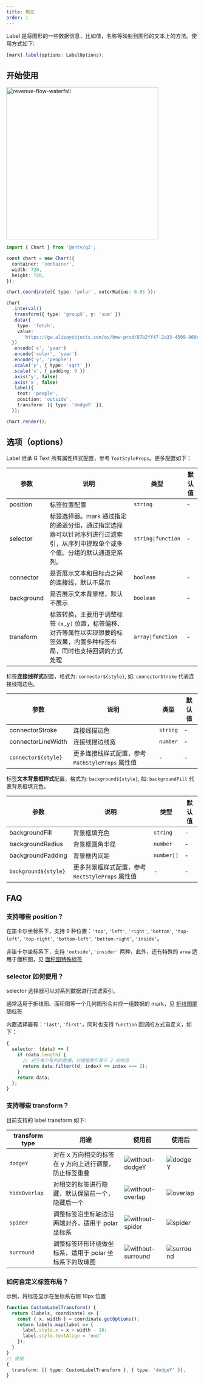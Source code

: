 ```yaml
---
title: 概览
order: 1
---
```


Label 是将图形的一些数据信息，比如值，名称等映射到图形的文本上的方法。使用方式如下:

```ts
[mark].label(options: LabelOptions);
```

## 开始使用

<img src="https://mdn.alipayobjects.com/huamei_qa8qxu/afts/img/A*Cx8zT7vT5bUAAAAAAAAAAAAADmJ7AQ/original" width="400" alt="revenue-flow-waterfall" />

```ts
import { Chart } from '@antv/g2';

const chart = new Chart({
  container: 'container',
  width: 720,
  height: 720,
});

chart.coordinate({ type: 'polar', outerRadius: 0.85 });

chart
  .interval()
  .transform({ type: 'groupX', y: 'sum' })
  .data({
    type: 'fetch',
    value:
      'https://gw.alipayobjects.com/os/bmw-prod/87b2ff47-2a33-4509-869c-dae4cdd81163.csv',
  })
  .encode('x', 'year')
  .encode('color', 'year')
  .encode('y', 'people')
  .scale('y', { type: 'sqrt' })
  .scale('x', { padding: 0 })
  .axis('y', false)
  .axis('x', false)
  .label({
    text: 'people',
    position: 'outside',
    transform: [{ type: 'dodgeY' }],
  });

chart.render();
```

## 选项（options）

Label 继承 G Text 所有属性样式配置，参考 `TextStyleProps`。更多配置如下：

| 参数       | 说明                                                                                                                          | 类型               | 默认值 |
| ---------- | ----------------------------------------------------------------------------------------------------------------------------- | ------------------ | ------ |
| position   | 标签位置配置                                                                                                                  | `string`           | -      |
| selector   | 标签选择器。mark 通过指定的通道分组，通过指定选择器可以针对序列进行过滤索引，从序列中提取单个或多个值。分组的默认通道是系列。 | `string\|function` | -      |
| connector  | 是否展示文本和目标点之间的连接线，默认不展示                                                                                  | `boolean`          | -      |
| background | 是否展示文本背景框，默认不展示                                                                                                | `boolean`          | -      |
| transform  | 标签转换，主要用于调整标签 `(x,y)` 位置，标签偏移、对齐等属性以实现想要的标签效果，内置多种标签布局，同时也支持回调的方式处理 | `array\|function`  | -      |

标签**连接线样式**配置，格式为: `connector${style}`, 如: `connectorStroke` 代表连接线描边色。

| 参数                | 说明                                             | 类型     | 默认值 |
| ------------------- | ------------------------------------------------ | -------- | ------ |
| connectorStroke     | 连接线描边色                                     | `string` | -      |
| connectorLineWidth  | 连接线描边线宽                                   | `number` | -      |
| `connector${style}` | 更多连接线样式配置，参考 `PathStyleProps` 属性值 | -        | -      |

标签**文本背景框样式**配置，格式为: `background${style}`, 如: `backgroundFill` 代表背景框填充色。

| 参数                 | 说明                                             | 类型       | 默认值 |
| -------------------- | ------------------------------------------------ | ---------- | ------ |
| backgroundFill       | 背景框填充色                                     | `string`   | -      |
| backgroundRadius     | 背景框圆角半径                                   | `number`   | -      |
| backgroundPadding    | 背景框内间距                                     | `number[]` | -      |
| `background${style}` | 更多背景框样式配置，参考 `RectStyleProps` 属性值 | -          | -      |

## FAQ

### 支持哪些 position？

在笛卡尔坐标系下，支持 9 种位置：`'top'`, `'left'`, `'right'`, `'bottom'`, `'top-left'`, `'top-right'`, `'bottom-left'`, `'bottom-right'`, `'inside'`。

非笛卡尔坐标系下，支持 `'outside'`, `'insider'` 两种，此外，还有特殊的 `area` 适用于面积图，见 [面积图特殊标签](/zh/examples/general/area/#label)

### selector 如何使用？

selector 选择器可以对系列数据进行过滤索引。

通常适用于折线图、面积图等一个几何图形会对应一组数据的 mark，见 [折线图尾随标签](/zh/examples/general/line/#line-normalized)

内置选择器有：`'last'`, `'first'`，同时也支持 `function` 回调的方式自定义，如下：

```ts
{
  selector: (data) => {
    if (data.length) {
      // 对于每个系列的数据，只保留索引等于 2 的标签
      return data.filter((d, index) => index === 2);
    }
    return data;
  };
}
```

### 支持哪些 transform？

目前支持的 label transform 如下:

| transform type | 用途                                                   | 使用前 | 使用后 |
| -------------- | ------------------------------------------------------ | ------ | ------ |
| `dodgeY`       | 对在 x 方向相交的标签在 y 方向上进行调整，防止标签重叠 |    ![without-dodgeY](https://mdn.alipayobjects.com/huamei_qa8qxu/afts/img/A*l8U_TaHjx_cAAAAAAAAAAAAADmJ7AQ/original) | ![dodgeY](https://mdn.alipayobjects.com/mdn/huamei_qa8qxu/afts/img/A*-q4yQZ7WtDcAAAAAAAAAAAAADmJ7AQ)      |
| `hideOverlap`  | 对相交的标签进行隐藏，默认保留前一个，隐藏后一个    |![without-overlap](https://mdn.alipayobjects.com/huamei_qa8qxu/afts/img/A*GPM5Q6c6E0EAAAAAAAAAAAAADmJ7AQ/original)|![overlap](https://mdn.alipayobjects.com/huamei_qa8qxu/afts/img/A*U-zfSYRR8FQAAAAAAAAAAAAADmJ7AQ/original) |
| `spider`       | 调整标签沿坐标轴边沿两端对齐，适用于 polar 坐标系                       |  ![without-spider](https://mdn.alipayobjects.com/huamei_qa8qxu/afts/img/A*zadTTJI2nOEAAAAAAAAAAAAADmJ7AQ/original)      | ![spider](https://mdn.alipayobjects.com/huamei_qa8qxu/afts/img/A*gC20SLxWVicAAAAAAAAAAAAADmJ7AQ/original)       |
| `surround`     | 调整标签环形环绕做坐标系，适用于 polar 坐标系下的玫瑰图                 |  ![without-surround](https://mdn.alipayobjects.com/huamei_qa8qxu/afts/img/A*Cx8zT7vT5bUAAAAAAAAAAAAADmJ7AQ/original)      |   ![surround](https://mdn.alipayobjects.com/huamei_qa8qxu/afts/img/A*lRJqTLldgRYAAAAAAAAAAAAADmJ7AQ/original)     |

### 如何自定义标签布局？

示例，将标签显示在坐标系右侧 10px 位置

```ts
function CustomLabelTransform() {
  return (labels, coordinate) => {
    const { x, width } = coordinate.getOptions();
    return labels.map(label => {
      label.style.x = x + width - 10;
      label.style.textAlign = 'end'
    });
  }
}
// 使用
{
  transform: [{ type: CustomLabelTransform }, { type: 'dodgeY' }],
}
```
